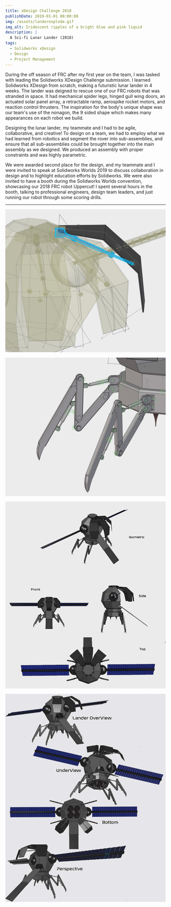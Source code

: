 ```yaml
---
title: xDesign Challenge 2018
publishDate: 2019-01-01 00:00:00
img: /assets/landerexplode.gif
img_alt: Iridescent ripples of a bright blue and pink liquid
description: |
  A Sci-fi Lunar Lander (2018)
tags:
  - Solidworks xDesign
  - Design
  - Project Management
---
```



During the off season of FRC after my first year on the team, I was tasked with leading the Solidworks XDesign Challenge submission. I learned Solidworks XDesign from scratch, making a futuristic lunar lander in 4 weeks. The lander was deigned to rescue one of our FRC robots that was stranded in space. It had mechanical spider legs, hinged gull wing doors, an actuated solar panel array, a retractable ramp, aerospike rocket motors, and reaction control thrusters. The inspiration for the body's unique shape was our team's use of the nonagon, the 9 sided shape which makes many appearances on each robot we build.

Designing the lunar lander, my teammate and I had to be agile, collaborative, and creative! To design on a team, we had to employ what we had learned from robotics and segment the rover into sub-assemblies, and ensure that all sub-assemblies could be brought together into the main assembly as we designed. We produced an assembly with proper constraints and was highly parametric.

We were awarded second place for the design, and my teammate and I were invited to speak at Solidworks Worlds 2019 to discuss collaboration in design and to highlight education efforts by Solidworks. We were also invited to have a booth during the Solidworks Worlds convention, showcasing our 2018 FRC robot Uppercut! I spent several hours in the booth, talking to professional engineers, design team leaders, and just running our robot through some scoring drills.

---

![](doors.jpg)

![](legassemblyattached.jpg)

![Lunar Lander 2](LunarLander2.jpg)

![LunarLander3](LunarLander1.jpg)
